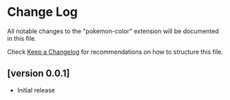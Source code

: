 # Change Log

All notable changes to the "pokemon-color" extension will be documented in this file.

Check [Keep a Changelog](http://keepachangelog.com/) for recommendations on how to structure this file.

## [version 0.0.1]

- Initial release
